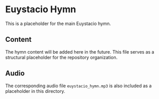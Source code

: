 # Euystacio Hymn

This is a placeholder for the main Euystacio hymn. 

## Content

The hymn content will be added here in the future. This file serves as a structural placeholder for the repository organization.

## Audio

The corresponding audio file `euystacio_hymn.mp3` is also included as a placeholder in this directory.
